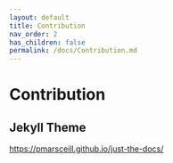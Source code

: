```yaml
---
layout: default
title: Contribution
nav_order: 2
has_children: false
permalink: /docs/Contribution.md
---
```


# Contribution

## Jekyll Theme

https://pmarsceill.github.io/just-the-docs/